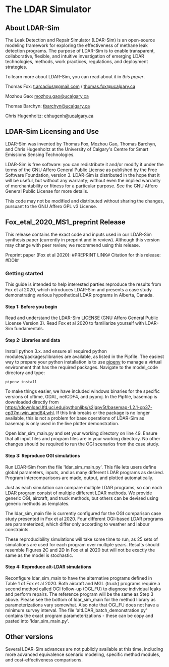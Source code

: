 # The LDAR Simulator
## About LDAR-Sim
The Leak Detection and Repair Simulator (LDAR-Sim) is an open-source modeling framework for exploring the effectiveness of methane leak detection programs. The purpose of LDAR-Sim is to enable transparent, collaborative, flexible, and intuitive investigation of emerging LDAR technologies, methods, work practices, regulations, and deployment strategies.

To learn more about LDAR-Sim, you can read about it in *this paper*.

Thomas Fox: t.arcadius@gmail.com / thomas.fox@ucalgary.ca

Mozhou Gao: mozhou.gao@ucalgary.ca

Thomas Barchyn: tbarchyn@ucalgary.ca

Chris Hugenholtz: chhugenh@ucalgary.ca

## LDAR-Sim Licensing and Use
LDAR-Sim was invented by Thomas Fox, Mozhou Gao, Thomas Barchyn, and Chris Hugenholtz at the University of Calgary's Centre for Smart Emissions Sensing Technologies. 

LDAR-Sim is free software: you can redistribute it and/or modify it under the terms of the GNU Affero General Public License as published by the Free Software Foundation, version 3. LDAR-Sim is distributed in the hope that it will be useful, but without any warranty; without even the implied warranty of merchantability or fitness for a particular purpose. See the GNU Affero General Public License for more details.

This code may not be modified and distributed without sharing the changes, pursuant to the GNU Affero GPL v3 License.

## Fox_etal_2020_MS1_preprint Release
This release contains the exact code and inputs used in our LDAR-Sim synthesis paper (currently in preprint and in review). Although this version may change with peer review, we recommend using this release.

Preprint paper (Fox et al 2020): #PREPRINT LINK#
Citation for this release: #DOI#

### Getting started
This guide is intended to help interested parties reproduce the results from Fox et al 2020, which introduces LDAR-Sim and presents a case study demonstrating various hypothetical LDAR programs in Alberta, Canada.

#### Step 1: Before you begin
Read and understand the LDAR-Sim LICENSE (GNU Affero General Public License Version 3).
Read Fox et al 2020 to familiarize yourself with LDAR-Sim fundamentals.

#### Step 2: Libraries and data
Install python 3.x. and ensure all required python modules/packages/libraries are available, as listed in the Pipfile.
The easiest way to prepare your python installation is to use [pipenv](https://pipenv.pypa.io/en/latest/) to manage a virtual environment that has the required packages. Navigate to the model_code directory and type: 

`pipenv install`

To make things easier, we have included windows binaries for the specific versions of cftime, GDAL, netCDF4, and pyproj. In the Pipfile, basemap is downloaded directly from https://download.lfd.uci.edu/pythonlibs/s2jqpv5t/basemap-1.2.1-cp37-cp37m-win_amd64.whl. If this link breaks or the package is no longer available, this is not a problem for base operations of LDAR-Sim as basemap is only used in the live plotter demonstration.

Open ldar_sim_main.py and set your working directory on line 49.
Ensure that all input files and program files are in your working directory.
No other changes should be required to run the OGI scenarios from the case study.

#### Step 3: Reproduce OGI simulations
Run LDAR-Sim from the file 'ldar_sim_main.py'. This file lets users define global parameters, inputs, and as many different LDAR programs as desired. Program intercomparisons are made, output, and plotted automatically.

Just as each simulation can compare multiple LDAR programs, so can each LDAR program consist of multiple different LDAR methods. We provide generic OGI, aircraft, and truck methods, but others can be devised using generic methods as templates.

The ldar_sim_main file is currently configured for the OGI comparison case study presented in Fox et al 2020. Four different OGI-based LDAR programs are parameterized, which differ only according to weather and labour constraints.

These reproducibility simulations will take some time to run, as 25 sets of simulations are used for each program over multiple years. Results should resemble Figures 2C and 2D in Fox et al 2020 but will not be exactly the same as the model is stochastic.

#### Step 4: Reproduce alt-LDAR simulations
Reconfigure ldar_sim_main to have the alternative programs defined in Table 1 of Fox et al 2020. Both aircraft and MGL (truck) programs require a second method called OGI follow-up (OGI_FU) to diagnose individual leaks and perform repairs. The reference program will be the same as Step 3 above. Please see the bottom of ldar_sim_main for the method library as parameterizations vary somewhat. Also note that OGI_FU does not have a minimum survey interval. The file 'altLDAR_batch_demonstration.py' contains the exact program parameterizations - these can be copy and pasted into 'ldar_sim_main.py'.

## Other versions
Several LDAR-Sim advances are not publicly available at this time, including more advanced equivalence scenario modeling, specific method modules, and cost-effectiveness comparisons.
